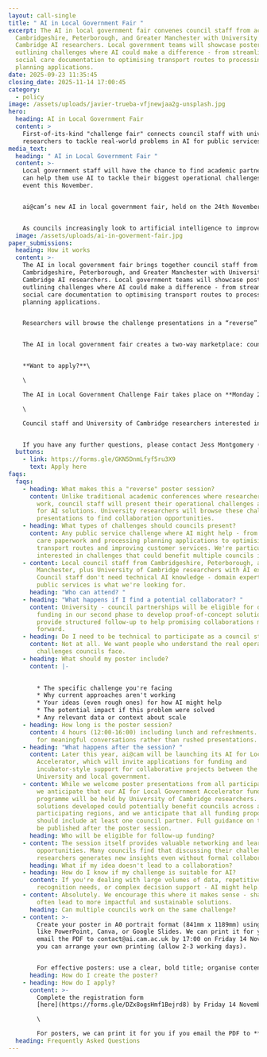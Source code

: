 ```yaml
---
layout: call-single
title: " AI in Local Government Fair "
excerpt: The AI in local government fair convenes council staff from across
  Cambridgeshire, Peterborough, and Greater Manchester with University of
  Cambridge AI researchers. Local government teams will showcase posters
  outlining challenges where AI could make a difference - from streamlining
  social care documentation to optimising transport routes to processing
  planning applications.
date: 2025-09-23 11:35:45
closing_date: 2025-11-14 17:00:45
category:
  - policy
image: /assets/uploads/javier-trueba-vfjnewjaa2g-unsplash.jpg
hero:
  heading: AI in Local Government Fair
  content: >
    First-of-its-kind "challenge fair" connects council staff with university
    researchers to tackle real-world problems in AI for public services.
media_text:
  heading: " AI in Local Government Fair "
  content: >-
    Local government staff will have the chance to find academic partners who
    can help them use AI to tackle their biggest operational challenges at a new
    event this November.


    ai@cam’s new AI in local government fair, held on the 24th November, flips the traditional conference model: instead of researchers presenting their work, council staff will present their biggest operational challenges and ideas for how AI might help address them.


    As councils increasingly look to artificial intelligence to improve services and meet rising demand, the AI in local government fair will connect the frontline knowledge of local authorities with Cambridge’s research expertise. By spotlighting real pressures faced by councils – from social care paperwork to planning backlogs and transport congestion – the fair creates a two-way marketplace, designed to explore how AI could provide practical solutions.
  image: /assets/uploads/ai-in-goverment-fair.jpg
paper_submissions:
  heading: How it works
  content: >-
    The AI in local government fair brings together council staff from across
    Cambridgeshire, Peterborough, and Greater Manchester with University of
    Cambridge AI researchers. Local government teams will showcase posters
    outlining challenges where AI could make a difference - from streamlining
    social care documentation to optimising transport routes to processing
    planning applications.


    Researchers will browse the challenge presentations in a “reverse” poster session, leading to informal discussions and potential collaborations. Promising collaborations from the poster session will then be eligible for ai@cam’s AI for Local Government Accelerator funding programme, launching later this year to support proof-of-concept development.


    The AI in local government fair creates a two-way marketplace: council staff will showcase challenge posters outlining where AI could make a difference, while University researchers will provide profiles of their expertise and research interests via the event registration process. This dual approach ensures council staff can identify researchers with relevant capabilities, while researchers can spot challenges that align with their technical skills and research goals.


    **W﻿ant to apply?**\

    \

    The AI in Local Government Challenge Fair takes place on **Monday 24 November 2025, from 12.00-16.00**\

    \

    Council staff and University of Cambridge researchers interested in participating will need to apply  before **17:00 on Friday 14 November.**


    I﻿f you have any further questions, please contact Jess Montgomery (jkm40@cam.ac.uk)
  buttons:
    - link: https://forms.gle/GKN5DnmLfyf5ru3X9
      text: Apply here
faqs:
  faqs:
    - heading: What makes this a "reverse" poster session?
      content: Unlike traditional academic conferences where researchers present their
        work, council staff will present their operational challenges and ideas
        for AI solutions. University researchers will browse these challenge
        presentations to find collaboration opportunities.
    - heading: What types of challenges should councils present?
      content: Any public service challenge where AI might help - from reducing social
        care paperwork and processing planning applications to optimising
        transport routes and improving customer services. We're particularly
        interested in challenges that could benefit multiple councils if solved.
    - content: Local council staff from Cambridgeshire, Peterborough, and Greater
        Manchester, plus University of Cambridge researchers with AI expertise.
        Council staff don't need technical AI knowledge - domain expertise in
        public services is what we're looking for.
      heading: "Who can attend? "
    - heading: "What happens if I find a potential collaborator? "
      content: University - council partnerships will be eligible for dedicated
        funding in our second phase to develop proof-of-concept solutions. We'll
        provide structured follow-up to help promising collaborations move
        forward.
    - heading: Do I need to be technical to participate as a council staff member?
      content: Not at all. We want people who understand the real operational
        challenges councils face.
    - heading: What should my poster include?
      content: |-
        

        * The specific challenge you're facing
        * Why current approaches aren't working
        * Your ideas (even rough ones) for how AI might help
        * The potential impact if this problem were solved
        * Any relevant data or context about scale
    - heading: How long is the poster session?
      content: 4 hours (12:00-16:00) including lunch and refreshments. This gives time
        for meaningful conversations rather than rushed presentations.
    - heading: "What happens after the session? "
      content: Later this year, ai@cam will be launching its AI for Local Government
        Accelerator, which will invite applications for funding and
        incubator-style support for collaborative projects between the
        University and local government.
    - content: While we welcome poster presentations from all participating councils,
        we anticipate that our AI for Local Government Accelerator funding
        programme will be held by University of Cambridge researchers. However,
        solutions developed could potentially benefit councils across all
        participating regions, and we anticipate that all funding proposals
        should include at least one council partner. Full guidance on this will
        be published after the poster session.
      heading: Who will be eligible for follow-up funding?
    - content: The session itself provides valuable networking and learning
        opportunities. Many councils find that discussing their challenges with
        researchers generates new insights even without formal collaboration.
      heading: What if my idea doesn't lead to a collaboration?
    - heading: How do I know if my challenge is suitable for AI?
      content: If you're dealing with large volumes of data, repetitive tasks, pattern
        recognition needs, or complex decision support - AI might help.
    - content: Absolutely. We encourage this where it makes sense - shared challenges
        often lead to more impactful and sustainable solutions.
      heading: Can multiple councils work on the same challenge?
    - content: >-
        Create your poster in A0 portrait format (841mm x 1189mm) using software
        like PowerPoint, Canva, or Google Slides. We can print it for you if you
        email the PDF to contact@ai.cam.ac.uk by 17:00 on Friday 14 November, or
        you can arrange your own printing (allow 2-3 working days).


        For effective posters: use a clear, bold title; organise content logically with digestible sections; stick to 2-3 complementary colours and clean fonts; include visuals like charts or diagrams; use bullet points and avoid jargon; and include your contact details.
      heading: How do I create the poster?
    - heading: How do I apply?
      content: >-
        Complete the registration form
        [here](https://forms.gle/DZx8ogsHmf1Bejrd8) by Friday 14 November. \

        \

        For posters, we can print it for you if you email the PDF to **contact@ai.cam.ac.uk** by 17:00 on Friday 14 November, or you can arrange your own printing (allow 2-3 working days).
  heading: Frequently Asked Questions
---
```

